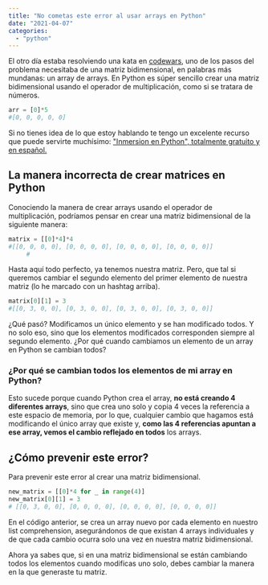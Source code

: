 ```yaml
---
title: "No cometas este error al usar arrays en Python"
date: "2021-04-07"
categories: 
  - "python"
---
```


El otro día estaba resolviendo una kata en [codewars](http://www.codewars.com/r/qsX8Ww), uno de los pasos del problema necesitaba de una matriz bidimensional, en palabras más mundanas: un array de arrays. En Python es súper sencillo crear una matriz bidimensional usando el operador de multiplicación, como si se tratara de números.

```python
arr = [0]*5
#[0, 0, 0, 0, 0]
```

Si no tienes idea de lo que estoy hablando te tengo un excelente recurso que puede servirte muchísimo: ["Inmersion en Python", totalmente gratuito y en español.](https://coffeebytes.dev/ya-conoces-este-libro-gratuito-de-python-3-en-espanol/)

## La manera incorrecta de crear matrices en Python

Conociendo la manera de crear arrays usando el operador de multiplicación, podríamos pensar en crear una matriz bidimensional de la siguiente manera:

```python
matrix = [[0]*4]*4
#[[0, 0, 0, 0], [0, 0, 0, 0], [0, 0, 0, 0], [0, 0, 0, 0]]
     #
```

Hasta aquí todo perfecto, ya tenemos nuestra matriz. Pero, que tal si queremos cambiar el segundo elemento del primer elemento de nuestra matriz (lo he marcado con un hashtag arriba).

```python
matrix[0][1] = 3
#[[0, 3, 0, 0], [0, 3, 0, 0], [0, 3, 0, 0], [0, 3, 0, 0]]
```

¿Qué pasó? Modificamos un único elemento y se han modificado todos. Y no solo eso, sino que los elementos modificados corresponden siempre al segundo elemento. ¿Por qué cuando cambiamos un elemento de un array en Python se cambian todos?

### ¿Por qué se cambian todos los elementos de mi array en Python?

Esto sucede porque cuando Python crea el array, **no está creando 4 diferentes arrays**, sino que crea uno solo y copia 4 veces la referencia a este espacio de memoria, por lo que, cualquier cambio que hagamos está modificando el único array que existe y, **como las 4 referencias apuntan a ese array, vemos el cambio reflejado en todos** los arrays.

## ¿Cómo prevenir este error?

Para prevenir este error al crear una matriz bidimensional.

```python
new_matrix = [[0]*4 for _ in range(4)]
new_matrix[0][1] = 3
# [[0, 3, 0, 0], [0, 0, 0, 0], [0, 0, 0, 0], [0, 0, 0, 0]]
```

En el código anterior, se crea un array nuevo por cada elemento en nuestro list comprehension, asegurándonos de que existan 4 arrays individuales y de que cada cambio ocurra solo una vez en nuestra matriz bidimensional.

Ahora ya sabes que, si en una matriz bidimensional se están cambiando todos los elementos cuando modificas uno solo, debes cambiar la manera en la que generaste tu matriz.
